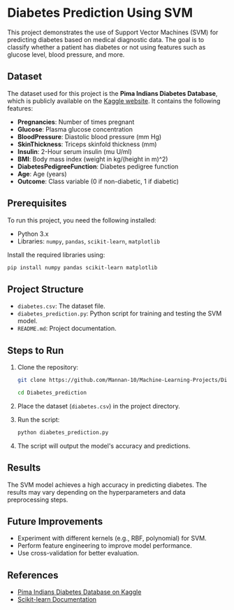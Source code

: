 # Diabetes Prediction Using SVM

This project demonstrates the use of Support Vector Machines (SVM) for predicting diabetes based on medical diagnostic data. The goal is to classify whether a patient has diabetes or not using features such as glucose level, blood pressure, and more.

## Dataset

The dataset used for this project is the **Pima Indians Diabetes Database**, which is publicly available on the [Kaggle website](https://www.kaggle.com/uciml/pima-indians-diabetes-database). It contains the following features:

- **Pregnancies**: Number of times pregnant
- **Glucose**: Plasma glucose concentration
- **BloodPressure**: Diastolic blood pressure (mm Hg)
- **SkinThickness**: Triceps skinfold thickness (mm)
- **Insulin**: 2-Hour serum insulin (mu U/ml)
- **BMI**: Body mass index (weight in kg/(height in m)^2)
- **DiabetesPedigreeFunction**: Diabetes pedigree function
- **Age**: Age (years)
- **Outcome**: Class variable (0 if non-diabetic, 1 if diabetic)

## Prerequisites

To run this project, you need the following installed:

- Python 3.x
- Libraries: `numpy`, `pandas`, `scikit-learn`, `matplotlib`

Install the required libraries using:
```bash
pip install numpy pandas scikit-learn matplotlib
```

## Project Structure

- `diabetes.csv`: The dataset file.
- `diabetes_prediction.py`: Python script for training and testing the SVM model.
- `README.md`: Project documentation.

## Steps to Run

1. Clone the repository:
    ```bash
    git clone https://github.com/Mannan-10/Machine-Learning-Projects/Diabetes_prediction.git
    ```

    ```bash
    cd Diabetes_prediction
    ```

2. Place the dataset (`diabetes.csv`) in the project directory.

3. Run the script:
    ```bash
    python diabetes_prediction.py
    ```

4. The script will output the model's accuracy and predictions.

## Results

The SVM model achieves a high accuracy in predicting diabetes. The results may vary depending on the hyperparameters and data preprocessing steps.

## Future Improvements

- Experiment with different kernels (e.g., RBF, polynomial) for SVM.
- Perform feature engineering to improve model performance.
- Use cross-validation for better evaluation.

## References

- [Pima Indians Diabetes Database on Kaggle](https://www.kaggle.com/uciml/pima-indians-diabetes-database)
- [Scikit-learn Documentation](https://scikit-learn.org/stable/)
